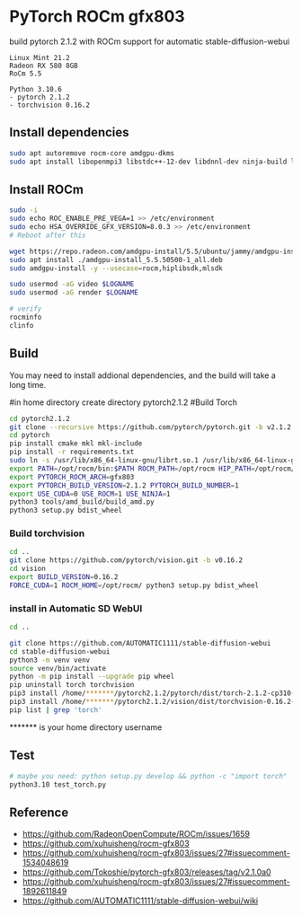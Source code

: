 # PyTorch ROCm gfx803

build pytorch 2.1.2 with ROCm support for automatic stable-diffusion-webui

```
Linux Mint 21.2
Radeon RX 580 8GB
RoCm 5.5

Python 3.10.6
- pytorch 2.1.2
- torchvision 0.16.2
```

## Install dependencies

```bash
sudo apt autoremove rocm-core amdgpu-dkms
sudo apt install libopenmpi3 libstdc++-12-dev libdnnl-dev ninja-build libopenblas-dev libpng-dev libjpeg-dev
```

## Install ROCm

```bash
sudo -i
sudo echo ROC_ENABLE_PRE_VEGA=1 >> /etc/environment
sudo echo HSA_OVERRIDE_GFX_VERSION=8.0.3 >> /etc/environment
# Reboot after this

wget https://repo.radeon.com/amdgpu-install/5.5/ubuntu/jammy/amdgpu-install_5.5.50500-1_all.deb
sudo apt install ./amdgpu-install_5.5.50500-1_all.deb
sudo amdgpu-install -y --usecase=rocm,hiplibsdk,mlsdk

sudo usermod -aG video $LOGNAME
sudo usermod -aG render $LOGNAME

# verify
rocminfo
clinfo
```

## Build

You may need to install addional dependencies, and the build will take a long time.

#in home directory create directory pytorch2.1.2
#Build Torch
```bash
cd pytorch2.1.2
git clone --recursive https://github.com/pytorch/pytorch.git -b v2.1.2
cd pytorch
pip install cmake mkl mkl-include
pip install -r requirements.txt
sudo ln -s /usr/lib/x86_64-linux-gnu/librt.so.1 /usr/lib/x86_64-linux-gnu/librt.so
export PATH=/opt/rocm/bin:$PATH ROCM_PATH=/opt/rocm HIP_PATH=/opt/rocm/hip
export PYTORCH_ROCM_ARCH=gfx803
export PYTORCH_BUILD_VERSION=2.1.2 PYTORCH_BUILD_NUMBER=1
export USE_CUDA=0 USE_ROCM=1 USE_NINJA=1
python3 tools/amd_build/build_amd.py
python3 setup.py bdist_wheel

```

### Build torchvision

```bash
cd ..
git clone https://github.com/pytorch/vision.git -b v0.16.2
cd vision
export BUILD_VERSION=0.16.2
FORCE_CUDA=1 ROCM_HOME=/opt/rocm/ python3 setup.py bdist_wheel
```


### install in Automatic SD WebUI

```bash
cd ..

git clone https://github.com/AUTOMATIC1111/stable-diffusion-webui
cd stable-diffusion-webui
python3 -m venv venv
source venv/bin/activate
python -m pip install --upgrade pip wheel
pip uninstall torch torchvision
pip3 install /home/*******/pytorch2.1.2/pytorch/dist/torch-2.1.2-cp310-cp310-linux_x86_64.whl
pip3 install /home/*******/pytorch2.1.2/vision/dist/torchvision-0.16.2-cp310-cp310-linux_x86_64.whl
pip list | grep 'torch'

```
******* is your home directory username

## Test

```bash
# maybe you need: python setup.py develop && python -c "import torch"
python3.10 test_torch.py
```

## Reference

- https://github.com/RadeonOpenCompute/ROCm/issues/1659
- https://github.com/xuhuisheng/rocm-gfx803
- https://github.com/xuhuisheng/rocm-gfx803/issues/27#issuecomment-1534048619
- https://github.com/Tokoshie/pytorch-gfx803/releases/tag/v2.1.0a0
- https://github.com/xuhuisheng/rocm-gfx803/issues/27#issuecomment-1892611849
- https://github.com/AUTOMATIC1111/stable-diffusion-webui/wiki

